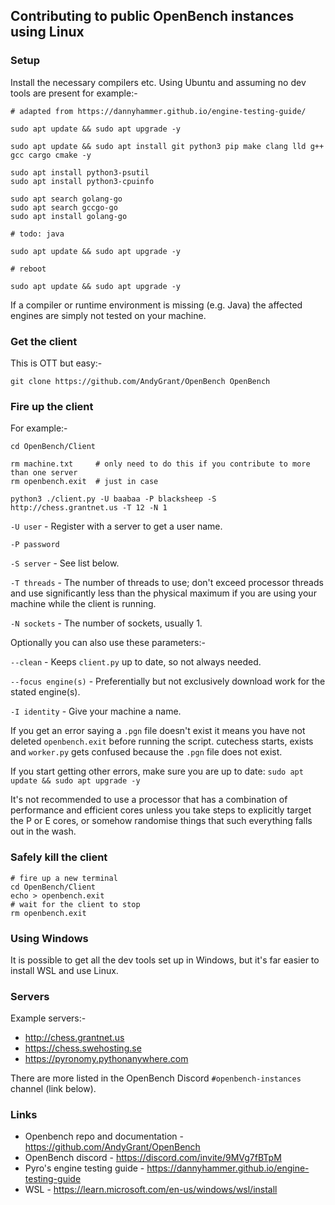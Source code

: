 ## Contributing to public OpenBench instances using Linux

### Setup

Install the necessary compilers etc. Using Ubuntu and assuming no dev tools are present for example:-

```
# adapted from https://dannyhammer.github.io/engine-testing-guide/
 
sudo apt update && sudo apt upgrade -y

sudo apt update && sudo apt install git python3 pip make clang lld g++ gcc cargo cmake -y

sudo apt install python3-psutil
sudo apt install python3-cpuinfo

sudo apt search golang-go
sudo apt search gccgo-go
sudo apt install golang-go

# todo: java

sudo apt update && sudo apt upgrade -y

# reboot

sudo apt update && sudo apt upgrade -y
```

If a compiler or runtime environment is missing (e.g. Java) the affected engines are simply not tested on your machine.

### Get the client

This is OTT but easy:-

```
git clone https://github.com/AndyGrant/OpenBench OpenBench
```

### Fire up the client 

For example:-

```
cd OpenBench/Client

rm machine.txt     # only need to do this if you contribute to more than one server
rm openbench.exit  # just in case

python3 ./client.py -U baabaa -P blacksheep -S http://chess.grantnet.us -T 12 -N 1 
```

```-U user``` - Register with a server to get a user name.

```-P password```

```-S server``` - See list below.

```-T threads``` - The number of threads to use; don't exceed processor threads and use significantly less than the physical maximum if you are using your machine while the client is running.

```-N sockets``` - The number of sockets, usually 1.

Optionally you can also use these parameters:-

```--clean``` - Keeps ```client.py``` up to date, so not always needed.

```--focus engine(s)``` - Preferentially but not exclusively download work for the stated engine(s). 

```-I identity``` - Give your machine a name.

If you get an error saying a ```.pgn``` file doesn't exist it means you have not deleted ```openbench.exit``` before running the script. cutechess starts, exists and ```worker.py``` gets confused because the ```.pgn``` file does not exist.

If you start getting other errors, make sure you are up to date: ```sudo apt update && sudo apt upgrade -y```

It's not recommended to use a processor that has a combination of performance and efficient cores unless you take steps to explicitly target the P or E cores, or somehow randomise things that such everything falls out in the wash.  

### Safely kill the client

```
# fire up a new terminal
cd OpenBench/Client
echo > openbench.exit
# wait for the client to stop
rm openbench.exit
```

### Using Windows

It is possible to get all the dev tools set up in Windows, but it's far easier to install WSL and use Linux.

### Servers

Example servers:-

- http://chess.grantnet.us 
- https://chess.swehosting.se
- https://pyronomy.pythonanywhere.com

There are more listed in the OpenBench Discord ```#openbench-instances``` channel (link below).

### Links

- Openbench repo and documentation - https://github.com/AndyGrant/OpenBench
- OpenBench discord - https://discord.com/invite/9MVg7fBTpM
- Pyro's engine testing guide - https://dannyhammer.github.io/engine-testing-guide
- WSL - https://learn.microsoft.com/en-us/windows/wsl/install
    
